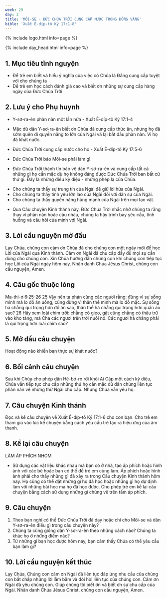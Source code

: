 ```yaml
---
week: 29
day: 2
title: 'MÔI-SE - ĐỨC CHÚA TRỜI CUNG CẤP NƯỚC TRONG ĐỒNG VẮNG'
bible: 'Xuất Ê-díp-tô Ký 17:1-8'
---
```



{% include logo.html info=page %}

{% include day_head.html info=page %}

## 1. Mục tiêu tĩnh nguyện
- Để trẻ em biết và hiểu ý nghĩa của việc có Chúa là Đấng cung cấp tuyệt vời cho chúng ta
- Để trẻ em học cách đánh giá cao và biết ơn những sự cung cấp hàng ngày của Đức Chúa Trời

## 2. Lưu ý cho Phụ huynh
* Y-sơ-ra-ên phàn nàn một lần nữa - Xuất Ê-díp-tô Ký 17:1-4
- Mặc dù dân Y-sơ-ra-ên biết ơn Chúa đã cung cấp thức ăn, nhưng họ đã sớm quên đi quyền năng to lớn của Ngài và lại bắt đầu phàn nàn. Vì họ đã khát nước.
* Đức Chúa Trời cung cấp nước cho họ - Xuất Ê-díp-tô Ký 17:5-6
- Đức Chúa Trời bảo Môi-se phải làm gì.
* Đức Chúa Trời thành tín bảo vệ dân Y-sơ-ra-ên và cung cấp tất cả những gì họ cần mặc dù họ không đáng được Đức Chúa Trời ban bất cứ thứ gì. Đây là những điều kỳ diệu - những phép lạ của Chúa.
- Cho chúng ta thấy sự trung tín của Ngài để giữ lời hứa của Ngài.
- Cho chúng ta thấy tình yêu lớn lao của Ngài đối với dân sự của Ngài.
- Cho chúng ta thấy quyền năng hùng mạnh của Ngài trên mọi tạo vật.
* Qua Câu chuyện Kinh thánh này, Đức Chúa Trời nhắc nhở chúng ta rằng thay vì phàn nàn hoặc càu nhàu, chúng ta hãy trình bày yêu cầu, tình huống và câu hỏi của mình với Ngài.

## 3. Lời cầu nguyện mở đầu
Lạy Chúa, chúng con cảm ơn Chúa  đã cho chúng con một ngày mới để học Lời của Ngài qua Kinh thánh. Cảm ơn Ngài đã chu cấp đầy đủ mọi sự cần dùng cho chúng con. Xin Chúa hướng dẫn chúng con khi chúng con tiếp tục học Lời của Ngài ngày hôm nay. Nhân danh Chúa Jêsus Christ, chúng con cầu nguyện, Amen.

## 4. Câu gốc thuộc lòng
 Ma-thi-ơ 6:25-26
 25 Vậy nên ta phán cùng các ngươi rằng: đừng vì sự sống mình mà lo đồ ăn uống; cũng đừng vì thân thể mình mà lo đồ mặc. Sự sống há chẳng quí trọng hơn đồ ăn sao, thân thể há chẳng quí trọng hơn quần áo sao? 26 Hãy xem loài chim trời: chẳng có gieo, gặt cũng chẳng có thâu trữ vào kho tàng, mà Cha các ngươi trên trời nuôi nó. Các ngươi há chẳng phải là quí trọng hơn loài chim sao?

## 5. Mở đầu câu chuyện
Hoạt động nào khiến bạn thực sự khát nước?

## 6. Bối cảnh câu chuyện
Sau khi Chúa cho phép dân Hê-bơ-rơ rời khỏi Ai Cập một cách kỳ diệu, Chúa vẫn tiếp tục chu cấp những thứ họ cần mặc dù dân chúng liên tục phàn nàn về những thứ Ngài chu cấp. Nhưng Chúa vẫn yêu họ.


## 7. Câu chuyện Kinh thánh
Đọc và kể câu chuyện về Xuất Ê-díp-tô Ký 17:1-6 cho con bạn. Cho trẻ em tham gia vào lúc kể chuyện bằng cách yêu cầu trẻ tạo ra hiệu ứng của âm thanh.

## 8. Kể lại câu chuyện
LÀM ÁP PHÍCH NHÓM
- Sử dụng các vật liệu khác nhau mà bạn có ở nhà, tạo áp phích hoặc hình ảnh với các bé hoặc bạn có thể để trẻ em cùng làm. Áp phích hoặc hình ảnh phải cho thấy những gì đã xảy ra trong Câu chuyện Kinh thánh hôm nay. Họ cũng có thể đặt những gì họ đã học hoặc những gì họ dự định làm với những bài học mà họ đã học được. Cho phép trẻ em kể lại câu chuyện bằng cách sử dụng những gì chúng vẽ trên tấm áp phích.

## 9. Câu chuyện
1. Theo bạn nghĩ có thể Đức Chúa Trời đã dạy hoặc chỉ cho Môi-se và dân Y-sơ-ra-ên điều gì trong câu chuyện này?
2. Chúng ta cũng giống dân Y-sơ-ra-ên theo những cách nào? Chúng ta khác họ ở những điểm nào?
3. Từ những gì bạn học được hôm nay, bạn cảm thấy Chúa có thể yêu cầu bạn làm gì?

## 10. Lời cầu nguyện kết thúc
 Lạy Chúa, Chúng con cảm ơn Ngài đã liên tục đáp ứng nhu cầu của chúng con bất chấp những lời lằm bằm và đòi hỏi liên tục của chúng con. Cảm ơn Ngài đã yêu chúng con. Giúp chúng tôi biết ơn và biết ơn sự chu cấp của Ngài. Nhân danh Chúa Jêsus Christ, chúng con cầu nguyện, Amen.